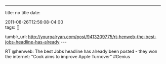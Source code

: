 ---
title: no title
date:

 2011-08-26T12:56:08-04:00  
tags:  []

tumblr_url:
http://yourpalryan.com/post/9413209775/rt-henweb-the-best-jobs-headline-has-already
\-\--

RT \@henweb: The best Jobs headline has already been posted - they won
the internet: "Cook aims to improve Apple Turnover" \#Genius
